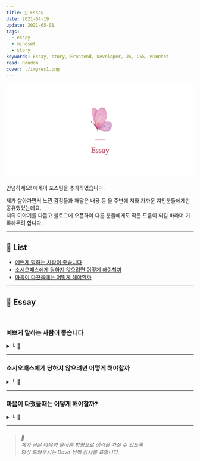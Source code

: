 ```yaml
---
title: 🌸 Essay
date: 2021-04-19
update: 2021-05-01
tags:
  - essay
  - mindset
  - story
keywords: Essay, story, Frontend, Developer, JS, CSS, Mindset
read: Random
cover: ./img/es1.png
---
```


![](img/es2.png)

안녕하세요! 에세이 포스팅을 추가하였습니다.  

제가 살아가면서 느낀 감정들과 깨달은 내용 등 을 주변에 저와 가까운 지인분들에게만 공유했었는데요.  
저의 이야기를 다듬고 블로그에 오픈하여 다른 분들에게도 작은 도움이 되길 바라며 기록해두려 합니다.

<hr>

## 📝 List
- [예쁘게 말하는 사람이 좋습니다](#예쁘게-말하는-사람이-좋습니다)
- [소시오패스에게 당하지 않으려면 어떻게 해야할까](#소시오패스에게-당하지-않으려면-어떻게-해야할까)
- [마음이 다쳤을때는 어떻게 해야할까](#마음이-다쳤을때는-어떻게-해야할까)

<hr>


## 📝 Essay

<br/>

### 예쁘게 말하는 사람이 좋습니다
<details><summary> └  📝 </summary>

그동안 살아오면서 주위 사람들에게 평가 라는것을  
신경쓰고 살아온적이 없었는데 마음이 다치고나서 주위를 둘러보니  

제 주변은 저에게 좋은말만 해주는 사람이 아니라 제가 힘을 낼수있도록  
여러가지 조언이나 응원 메세지를 보내주시는 분들이  
정말 많이 계시다는 것을 알았습니다.

그리고 그분들은 모두 말을 예쁘게 하시는 분들이라는걸 알았습니다.

제가 아무것도 하지 않았다면 저를 이렇게 좋게 생각해주지 않았을텐데..  
저를 돌아보는 계기가 된 것 같습니다.

저와 일하는 관계도 아니고, 아무런 조건도 없고, 거래를 하지 않아도  
저를 좋아해주시는 분들을 만났다는 것에 감사함을 느끼고 있습니다.

> - Dave : 에린님은 누가 뭐라하든 스스로가 옳다고 결정한 길을 가기때문에 그래서 좋습니다.
> - Seng : 에린님을 응원하는 사람들은 에린님이 잘하고 못하고를 떠나서 에린님이라서 좋아하는 겁니다. 에린님을 보고있으면 마음속에 자리잡고있는 열정이 살아납니다.
> - Ju : 용기내줘서 고맙습니다. 바로 지금 현재가 중요합니다.

> - min : 개발하면서 예쁘다고 생각해본적이 한번도 없는데 피드가 너무 예쁩니다.
> - hyo : 인스타 포스팅에 이렇게 아기자기하고 정성스럽게 포스팅하기가 쉽지 않은데 한편의 컬랙션을 만들고 계셨군요. 하나하나 너무 예뻐서 약간 과장하면 이런걸 이 생전에 볼수 있다니(볼꼬집)하면서 감상했더랬죠. 프론트에 쓰인 기술적으로 봐도 이렇게도 만들수 있는건가 싶었어요. 응용력도 좋으십니다.

</details>

<hr/>

### 소시오패스에게 당하지 않으려면 어떻게 해야할까
<details><summary> └  📝 </summary>

소시오패스란 길게 정의할 것 없이  
상대방을 위하는 척 하지만 자신의 이익을 위해 상대방을 이용하는 사람입니다.  

특히 아래와 같이 본인이 없으면 상대방을 아무것도 못 하게 만들고  
무기력하게 만드는 사람을 소시오패스라고 생각합니다.  
소시오패스는 본인이 그런 사람이라는걸 모릅니다.

[소시오패스 징후 알아채기, 달아나기](https://ko.wikihow.com/%EC%86%8C%EC%8B%9C%EC%98%A4%ED%8C%A8%EC%8A%A4-%EA%B5%AC%EB%B3%84%EB%B0%A9%EB%B2%95)
<details><summary> └  📝 </summary>
" 소시오패스는 사람들을 만나고 빨리 가까워지고 싶어한다. 그렇기 때문에 당신에게 뒷걸음치거나 마음을 고쳐먹을 기회가 별로 없을 것이다. 몇 주 안된 사이임에도 불구하고 당신에게 열과 성을 다하는 모습을 보게 될 것이다. 또, 당신은 그들을 소울메이트라고 여길 수도 있다. 그들은 사람의 마음을 잘 읽고 당신이 듣고 싶어 하는 말만 하기 때문이다. 소시오패스는 당신이 누군가와 가까이 지내고 싶은 욕구나 소망을 가지고 있다는 사실을 알게 되면 좋은 기회로 여겨 그 욕구나 소망에 꼭 맞는 가면을 쓸 것이다. 결국에는 당신을 세상과 ‘공유’하지 않고 독점하고 싶어할 것이다. "
</details>

이런 사람들의 특징 중에 하나는  
동물적인 감각이 뛰어나고 서열을 우선시합니다.

또한 상대방이 듣기 좋은 입바른 말을 잘해서  
대인관계가 좋아 보이고 정치를 굉장히 잘합니다.

소시오패스나 사기꾼이 아주 좋아하는 유형은 착한 아이 콤플렉스를 가진 사람들입니다.  
사람들에게 나쁜 소리를 못하고 다른 사람을 많이 생각하기 때문입니다.  
그럼 소시오패스에게 이용당하지 않으려면 스스로 일어서려면 무엇을 해야 할까요.

다른 사람이 자꾸 나를 마이크로 하게 컨트롤하려 한다면 싫다는 표현을 하고, 거부하시면 됩니다.  
나 자신에게 집중하고, 내가 좋아하는 것에 집중하고  
내가 어떤 감정이 드는지 자신을 살피는 시간을 가지는 것이 필요합니다.  
내가 원하지 않으면 다른 사람에게 나의 시간을 내어주지 않는것이 제일 중요하다고 생각합니다.

현재 내가 집중하는 것이  
사람인지 일인지 취미인지 공부인지 등등 무엇인지에 따라  
사람에게 이용당하거나 사기당할 확률이 높아지거나 낮아질 수 있습니다.

</details>

<hr/>

### 마음이 다쳤을때는 어떻게 해야할까?
<details><summary> └  📝 </summary>

주변 분들에게 가끔 제가 정말 누구보다도 열심히 살고  
다양한 분야에 공부도 많이 하는 거 같다는 얘기를 종종 듣습니다.

정작 저는 '내가 그 정도 노력하고 있나' 라는 생각이 들 정도로  
그냥 일상적인 삶의 일부분이 되어버린 듯 합니다. 

제 주변에 계신 분들은 이미 저보다 더 실력도 월등하고  
하루에 몇백 몇천씩 훨씬 잘 벌며 처세나 배울 점이 가득한 분들이 실제로 많이 계십니다.

그분들은 매일매일 수년 동안 잠도 줄이며 계속 공부합니다.  
그리고 일하고, 시도하고, 실패하는 것이 일상입니다.

그런 분들은 혼자만 열심히 하지 않고 다른 사람을 위해  
지식을 나누거나 도움을 주는 분들이 많이 계십니다.

저는 이런 제 주변 분들에게 좋은 영향을 계속 받는 것 같아서  
주변 분들에게 감사함을 느낍니다. 

그런 분들에게 받은 영향이 저를 움직일 수 있게 하고  
저 또한 다른 사람에게 도움을 줄 수 있게 되는 것 같습니다.

<br/>

사람에게 마음을 다쳤거나 일상이 지칠수록  
내가 좋아하는 작은 것들을 생각하고

주변에 나에게 좋은 영향을 갖게해주시는 분들에게 집중하는 것이  
나 자신을 더 사랑해주고 아껴줄 수 있는 게 아닐까 생각합니다. 

[착한아이 콤플렉스](https://namu.wiki/w/%EC%B0%A9%ED%95%9C%EC%82%AC%EB%9E%8C%20%EC%A6%9D%ED%9B%84%EA%B5%B0)를 가진 사람이  
소시오패스를 만나거나 불합리적인 사회를 겪으면  

마음이 많이 지치고 힘들어지고 분노와 슬픔이라는 감정에 집중하게 되는데  
그럴수록 스스로에게 질문하고, 나 자신에 집중하며 목표를 다잡는 게 중요합니다. 

<br/>

난 왜 이 일을 하는가? 이 일을 했을 때 내가 불행해지지는 않는가?  
난 왜 여기서 일하는가? 내가 이곳에서 하고자 하는 게 뭔가?  
내가 더 잘하려면 무엇을 해야 할까?

내 감정이 슬프거나 분노하게 되면 난 어떻게 해야 하지?  
내가 지금 다른 사람에게 감정을 낭비하는 것이 나에게 도움이 되는 것인가?  
나에게 좋은 영향을 주는 분들을 만나려면 무엇을 어떻게 해야 할까? 

내가 지금 보고, 듣고, 생각하는 것들이  
내가 보지 못한 것들에 비해 작은 일부분에 불과한 게 아닐까? 

내가 움직이려면 무엇부터 해야 할까?

</details>

<hr/>

###

> *🌸*  
> *제가 곧은 마음과 올바른 방향으로 생각을 가질 수 있도록*  
> *항상 도와주시는 Dave 님께 감사를 표합니다.*



